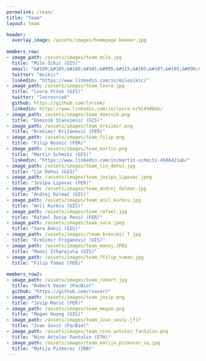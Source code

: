 ```yaml
---
permalink: /team/
title: "Team"
layout: team

header:
  overlay_image: /assets/images/homepage-banner.jpg
  
members_row:
- image_path: /assets/images/team_mile.jpg
  title: "Mile Šikić (GIS)"
  email: "&#109;&#105;&#108;&#101;&#095;&#115;&#105;&#107;&#105;&#099;&#064;&#103;&#105;&#115;&#046;&#097;&#045;&#115;&#116;&#097;&#114;&#046;&#101;&#100;&#117;&#046;&#115;&#103;"
  twitter: "msikic"
  linkedin: "https://www.linkedin.com/in/milesikic/"
- image_path: /assets/images/team_lovro.jpg
  title: "Lovro Vrček (GIS)"
  twitter: "lovrovrcek"
  github: https://github.com/lvrcek/
  linkedin: https://www.linkedin.com/in/lovro-vr%C4%8Dek/
- image_path: /assets/images/team_dominik.png
  title: "Dominik Stanojević (GIS)"
- image_path: /assets/images/team_kresimir.png
  title: "Krešimir Križanović (FER)"
- image_path: /assets/images/team_filip.png
  title: "Filip Bosnić (FER)"
- image_path: /assets/images/team_martin.png
  title: "Martin Schmitz (GIS)"
  linkedin: "https://www.linkedin.com/in/martin-schmitz-4586421ab/"
- image_path: /assets/images/team_lin_dehui.jpg
  title: "Lin Dehui (GIS)"   
- image_path: /assets/images/team_josipa_lipovac.jpeg
  title: "Josipa Lipovac (FER)" 
- image_path: /assets/images/team_andrej_dolmac.jpg
  title: "Andrej Dolmač (GIS)"
- image_path: /assets/images/team_anil_kurkcu.jpg
  title: "Anil Kurkcu (GIS)"
- image_path: /assets/images/team_rafael.jpg
  title: "Rafael Josip Penić (FER)"
- image_path: /assets/images/team_sara.jpeg
  title: "Sara Bakić (GIS)"
- image_path: /assets/images//team_kresimir_f.jpg
  title: "Krešimir Friganović (GIS)"
- image_path: /assets/images/team_manoj.JPEG
  title: "Manoj Itharajula (GIS)"
- image_path: /assets/images/team_ffilip_tomas.jpg
  title: "Filip Tomas (FER)"
  
members_row2:
- image_path: /assets/images/team_robert.jpg
  title: "Robert Vaser (PacBio)"
  github: "https://github.com/rvaser/"
- image_path: /assets/images/team_josip.png
  title: "Josip Maric (FER)"
- image_path: /assets/images/team_megan.png
  title: "Megan Huang (GIS)"
- image_path: /assets/images/team_ivan_sovic.jfif
  title: "Ivan Sović (PacBio)"
- image_path: /assets/images/team_nino_antulov_fantulin.png
  title: "Nino Antulov Fantulin (ETH)"
- image_path: /assets/images/team_matija_piskorec_sq.jpg
  title: "Matija Piškorec (IRB)"
---
```

